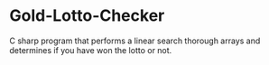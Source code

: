 # Gold-Lotto-Checker
C sharp program that performs a linear search thorough arrays and determines if you have won the lotto or not.
